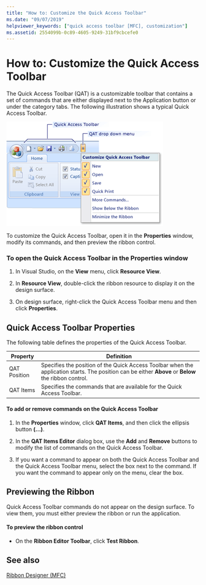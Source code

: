 ```yaml
---
title: "How to: Customize the Quick Access Toolbar"
ms.date: "09/07/2019"
helpviewer_keywords: ["quick access toolbar [MFC], customization"]
ms.assetid: 2554099b-0c89-4605-9249-31bf9cbcefe0
---
```

# How to: Customize the Quick Access Toolbar

The Quick Access Toolbar (QAT) is a customizable toolbar that contains a set of commands that are either displayed next to the Application button or under the category tabs. The following illustration shows a typical Quick Access Toolbar.

![MFC Ribbon Quick Access Toolbar](../mfc/media/quick_access_toolbar.png "MFC Ribbon Quick Access Toolbar")

To customize the Quick Access Toolbar, open it in the **Properties** window, modify its commands, and then preview the ribbon control.

### To open the Quick Access Toolbar in the Properties window

1. In Visual Studio, on the **View** menu, click **Resource View**.

1. In **Resource View**, double-click the ribbon resource to display it on the design surface.

1. On design surface, right-click the Quick Access Toolbar menu and then click **Properties**.

## Quick Access Toolbar Properties

The following table defines the properties of the Quick Access Toolbar.

|Property|Definition|
|--------------|----------------|
|QAT Position|Specifies the position of the Quick Access Toolbar when the application starts. The position can be either **Above** or **Below** the ribbon control.|
|QAT Items|Specifies the commands that are available for the Quick Access Toolbar.|

#### To add or remove commands on the Quick Access Toolbar

1. In the **Properties** window, click **QAT Items**, and then click the ellipsis button **(...)**.

1. In the **QAT Items Editor** dialog box, use the **Add** and **Remove** buttons to modify the list of commands on the Quick Access Toolbar.

1. If you want a command to appear on both the Quick Access Toolbar and the Quick Access Toolbar menu, select the box next to the command. If you want the command to appear only on the menu, clear the box.

## Previewing the Ribbon

Quick Access Toolbar commands do not appear on the design surface. To view them, you must either preview the ribbon or run the application.

#### To preview the ribbon control

- On the **Ribbon Editor Toolbar**, click **Test Ribbon**.

## See also

[Ribbon Designer (MFC)](../mfc/ribbon-designer-mfc.md)
